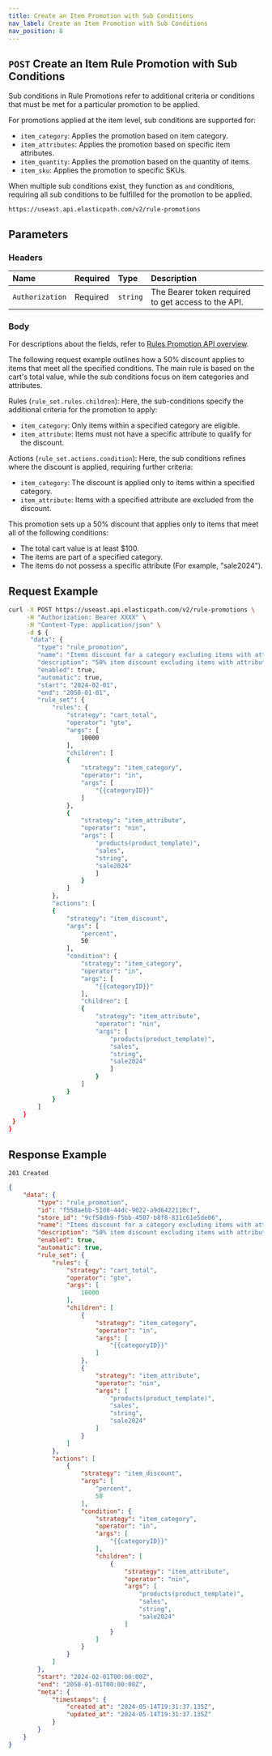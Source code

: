 ```yaml
---
title: Create an Item Promotion with Sub Conditions
nav_label: Create an Item Promotion with Sub Conditions
nav_position: 8
---
```


## `POST` Create an Item Rule Promotion with Sub Conditions

Sub conditions in Rule Promotions refer to additional criteria or conditions that must be met for a particular promotion to be applied.

For promotions applied at the item level, sub conditions are supported for: 

- `item_category`: Applies the promotion based on item category.
- `item_attributes`: Applies the promotion based on specific item attributes.
- `item_quantity`:  Applies the promotion based on the quantity of items.
- `item_sku`: Applies the promotion to specific SKUs.

When multiple sub conditions exist, they function as `and` conditions, requiring all sub conditions to be fulfilled for the promotion to be applied.

```http
https://useast.api.elasticpath.com/v2/rule-promotions
```

## Parameters

### Headers

| Name            | Required | Type     | Description                          |
|:----------------|:---------|:---------|:-------------------------------------|
| `Authorization` | Required | `string` | The Bearer token required to get access to the API. |

### Body

For descriptions about the fields, refer to [Rules Promotion API overview](/docs/commerce-cloud/rule-promotions/rule-promotions-api/rule-promotions-api-overview).

The following request example outlines how a 50% discount applies to items that meet all the specified conditions. The main rule is based on the cart's total value, while the sub conditions focus on item categories and attributes. 

Rules (`rule_set.rules.children`): Here, the sub-conditions specify the additional criteria for the promotion to apply:
 - `item_category`: Only items within a specified category are eligible.
 - `item_attribute`: Items must not have a specific attribute to qualify for the discount.

Actions (`rule_set.actions.condition`): Here, the sub conditions refines where the discount is applied, requiring further criteria:
 - `item_category`: The discount is applied only to items within a specified category.
 - `item_attribute`: Items with a specified attribute are excluded from the discount.

This promotion sets up a 50% discount that applies only to items that meet all of the following conditions:

- The total cart value is at least $100.
- The items are part of a specified category.
- The items do not possess a specific attribute (For example, "sale2024").

## Request Example

```bash
curl -X POST https://useast.api.elasticpath.com/v2/rule-promotions \
     -H "Authorization: Bearer XXXX" \
     -H "Content-Type: application/json" \
     -d $ {
      "data": {
        "type": "rule_promotion",
        "name": "Items discount for a category excluding items with attribute",
        "description": "50% item discount excluding items with attribute when eligible items exceed $100",
        "enabled": true,
        "automatic": true,
        "start": "2024-02-01",
        "end": "2050-01-01",
        "rule_set": {
            "rules": {
                "strategy": "cart_total",
                "operator": "gte",
                "args": [
                    10000
                ],
                "children": [
                {
                    "strategy": "item_category",
                    "operator": "in",
                    "args": [
                        "{{categoryID}}"
                    ]
                },
                {
                    "strategy": "item_attribute",
                    "operator": "nin",
                    "args": [
                        "products(product_template)",
                        "sales",
                        "string",
                        "sale2024"
                        ]
                    }
                ]
            },
            "actions": [
            {
                "strategy": "item_discount",
                "args": [
                    "percent",
                    50
                ],
                "condition": {
                    "strategy": "item_category",
                    "operator": "in",
                    "args": [
                        "{{categoryID}}"
                    ],
                    "children": [
                    {
                        "strategy": "item_attribute",
                        "operator": "nin",
                        "args": [
                            "products(product_template)",
                            "sales",
                            "string",
                            "sale2024"
                            ]
                        }
                    ]
                }
            }
        ]
    }
 }
}
```

## Response Example

`201 Created`

```json
{
    "data": {
        "type": "rule_promotion",
        "id": "f558aebb-5108-44dc-9022-a9d6422110cf",
        "store_id": "9cf58db9-f5bb-4507-b8f8-831c61e5de06",
        "name": "Items discount for a category excluding items with attribute",
        "description": "50% item discount excluding items with attribute when eligible items exceed $100",
        "enabled": true,
        "automatic": true,
        "rule_set": {
            "rules": {
                "strategy": "cart_total",
                "operator": "gte",
                "args": [
                    10000
                ],
                "children": [
                    {
                        "strategy": "item_category",
                        "operator": "in",
                        "args": [
                            "{{categoryID}}"
                        ]
                    },
                    {
                        "strategy": "item_attribute",
                        "operator": "nin",
                        "args": [
                            "products(product_template)",
                            "sales",
                            "string",
                            "sale2024"
                        ]
                    }
                ]
            },
            "actions": [
                {
                    "strategy": "item_discount",
                    "args": [
                        "percent",
                        50
                    ],
                    "condition": {
                        "strategy": "item_category",
                        "operator": "in",
                        "args": [
                            "{{categoryID}}"
                        ],
                        "children": [
                            {
                                "strategy": "item_attribute",
                                "operator": "nin",
                                "args": [
                                    "products(product_template)",
                                    "sales",
                                    "string",
                                    "sale2024"
                                ]
                            }
                        ]
                    }
                }
            ]
        },
        "start": "2024-02-01T00:00:00Z",
        "end": "2050-01-01T00:00:00Z",
        "meta": {
            "timestamps": {
                "created_at": "2024-05-14T19:31:37.135Z",
                "updated_at": "2024-05-14T19:31:37.135Z"
            }
        }
    }
}
```